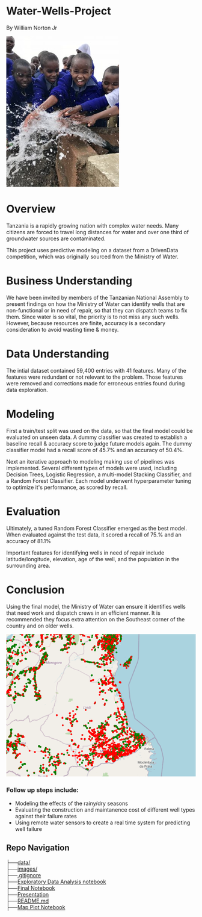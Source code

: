 # Water-Wells-Project
By William Norton Jr

![Tanzanian Children at new well](/Images/kidswell.jpg)

# Overview
Tanzania is a rapidly growing nation with complex water needs.  Many citizens are forced to travel long distances for water and over one third of groundwater sources are contaminated. 

This project uses predictive modeling on a dataset from a DrivenData competition, which was originally sourced from the Ministry of Water.

# Business Understanding
We have been invited by members of the Tanzanian National Assembly to present findings on how the Ministry of Water can identify wells that are non-functional or in need of repair, so that they can dispatch teams to fix them.  Since water is so vital, the priority is to not miss any such wells.  However, because resources are finite, accuracy is a secondary consideration to avoid wasting time & money.

# Data Understanding
The intial dataset contained 59,400 entries with 41 features.  Many of the features were redundant or not relevant to the problem.  Those features were removed and corrections made for erroneous entries found during data exploration.

# Modeling
First a train/test split was used on the data, so that the final model could be evaluated on unseen data.  A dummy classifier was created to establish a baseline recall & accuracy score to judge future models again.  The dummy classifier model had a recall score of 45.7% and an accuracy of 50.4%.

Next an iterative approach to modeling making use of pipelines was implemented.  Several different types of models were used, including Decision Trees, Logistic Regression, a multi-model Stacking Classifier, and a Random Forest Classifier.  Each model underwent hyperparameter tuning to optimize it's performance, as scored by recall.

# Evaluation
Ultimately, a tuned Random Forest Classifier emerged as the best model.  When evaluated against the test data, it scored a recall of 75.% and an accuracy of 81.1%

Important features for identifying wells in need of repair include latitude/longitude, elevation, age of the well, and the population in the surrounding area.

# Conclusion
Using the final model, the Ministry of Water can ensure it identifies wells that need work and dispatch crews in an efficient manner.  It is recommended they focus extra attention on the Southeast corner of the country and on older wells.

![Lindi and Mtwara](/Images/SE%20wells.png)

### Follow up steps include:
 - Modeling the effects of the rainy/dry seasons
- Evaluating the construction and maintanence cost of different well types against their failure rates
- Using remote water sensors to create a real time system for predicting well failure

## Repo Navigation
├──[data/](https://github.com/Noptov/Water-Wells-Project/tree/main/Data)     <br> 
├──[images/](https://github.com/Noptov/Water-Wells-Project/tree/main/Images)     <br> 
├──[.gitignore](https://github.com/Noptov/Water-Wells-Project/blob/main/.gitignore)   <br> 
├──[Exploratory Data Analysis notebook](https://github.com/Noptov/Water-Wells-Project/blob/main/EDA.ipynb)     <br> 
├──[Final Notebook](https://github.com/Noptov/Water-Wells-Project/blob/main/FinalNotebook.ipynb)      <br>
├──[Presentation](https://github.com/Noptov/Water-Wells-Project/blob/main/Project3%20Presentation.pdf) <br>
├──[README.md](https://github.com/Noptov/Water-Wells-Project/blob/main/README.md)      <br>
├──[Map Plot Notebook](https://github.com/Noptov/Water-Wells-Project/blob/main/mapplot2.ipynb) <br>
